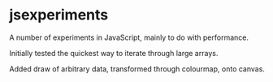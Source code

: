 # jsexperiments
A number of experiments in JavaScript, mainly to do with performance.

Initially tested the quickest way to iterate through large arrays.

Added draw of arbitrary data, transformed through colourmap, onto canvas.
